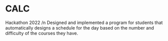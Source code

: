 # CALC
Hackathon 2022 /n
Designed and implemented a program for students that automatically designs a schedule for the day based on the number and difficulty of the courses they have.
